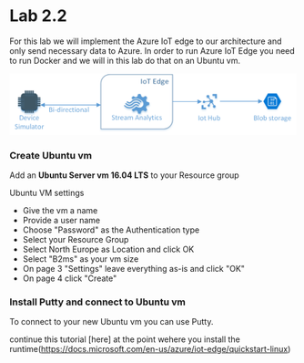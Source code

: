 # Lab 2.2
For this lab we will implement the Azure IoT edge to our architecture and only send necessary data to Azure. In order to run Azure IoT Edge you need to run Docker and we will in this lab do that on an Ubuntu vm.

![](images/architecture2-2.png )

### Create Ubuntu vm
Add an **Ubuntu Server vm 16.04 LTS** to your Resource group

Ubuntu VM settings
* Give the vm a name
* Provide a user name
* Choose "Password" as the Authentication type
* Select your Resource Group
* Select North Europe as Location and click OK
* Select "B2ms" as your vm size
* On page 3 "Settings" leave everything as-is and click "OK"
* On page 4 click "Create"


### Install Putty and connect to Ubuntu vm
To connect to your new Ubuntu vm you can use Putty.

continue this tutorial [here] at the point wehere you install the runtime(https://docs.microsoft.com/en-us/azure/iot-edge/quickstart-linux)